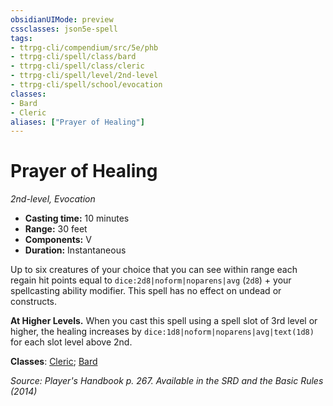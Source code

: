 ```yaml
---
obsidianUIMode: preview
cssclasses: json5e-spell
tags:
- ttrpg-cli/compendium/src/5e/phb
- ttrpg-cli/spell/class/bard
- ttrpg-cli/spell/class/cleric
- ttrpg-cli/spell/level/2nd-level
- ttrpg-cli/spell/school/evocation
classes:
- Bard
- Cleric
aliases: ["Prayer of Healing"]
---
```

# Prayer of Healing
*2nd-level, Evocation*  


- **Casting time:** 10 minutes
- **Range:** 30 feet
- **Components:** V
- **Duration:** Instantaneous

Up to six creatures of your choice that you can see within range each regain hit points equal to `dice:2d8|noform|noparens|avg` (`2d8`) + your spellcasting ability modifier. This spell has no effect on undead or constructs.

**At Higher Levels.** When you cast this spell using a spell slot of 3rd level or higher, the healing increases by `dice:1d8|noform|noparens|avg|text(1d8)` for each slot level above 2nd.

**Classes**: [Cleric](3-Mechanics/CLI/lists/list-spells-classes-cleric.md); [Bard](3-Mechanics/CLI/lists/list-spells-classes-bard.md)

*Source: Player's Handbook p. 267. Available in the <span title='Systems Reference Document (5.1)'>SRD</span> and the Basic Rules (2014)*